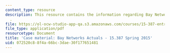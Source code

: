 ```yaml
---
content_type: resource
description: This resource contains the information regarding Bay Networks Actuals
  .
file: https://ol-ocw-studio-app-qa.s3.amazonaws.com/courses/15-387-entrepreneurial-sales-spring-2015/072520c88f4a66bc3dae30f177651481_MIT15_387S15_Bay_Actuals.pdf
file_type: application/pdf
resourcetype: Document
title: 'Case material: Bay Networks Actuals - 15.387 Spring 2015'
uid: 072520c8-8f4a-66bc-3dae-30f177651481
---
```

